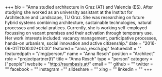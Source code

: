 +++
bio = "Anna studied architecture in Graz (AT) and Valencia (ES). After studying she worked as an university assistant at the Institut for Architecture and Landscape, TU Graz. She was researching on future hybrid systems combining architecture, sustainable technologies, natural processes and social pratices. Currently, she is working self-employed focussing on vacant premises and their activation through temporary use. Her work interests included: vacancy management, participative processes, hands-on urbanism, social innovation and active citizenship."
date = "2016-06-01T11:00:02+01:00"
featured = "anna_resch.jpg"
featuredalt = ""
featuredpath = "/img/person/"
name = "Anna Resch"
position = "Architect"
role = "projectpartner(f)"
title = "Anna Resch"
type = "person"
category = ["people"]
website = "http://raumbasis.at/"
email = ""
github = ""
twitter = ""
facebook = ""
instagram =""
slideshare = ""
xing = ""
linkedin = ""
+++
